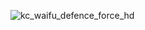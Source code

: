 ![kc_waifu_defence_force_hd](https://user-images.githubusercontent.com/10385659/235731871-f9c6ad30-0502-45d0-ad61-7fb1fe187361.png)
